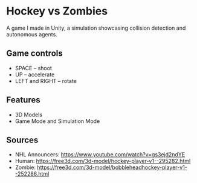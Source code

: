# Hockey vs Zombies
A game I made in Unity, a simulation showcasing collision detection and autonomous agents.

## Game controls
* SPACE – shoot
* UP – accelerate
* LEFT and RIGHT – rotate

## Features
* 3D Models
* Game Mode and Simulation Mode

## Sources 
* NHL Announcers: https://www.youtube.com/watch?v=gs3ejd2ndYE
* Human: https://free3d.com/3d-model/hockey-player-v1--295282.html
* Zombie: https://free3d.com/3d-model/bobbleheadhockey-player-v1--252286.html
